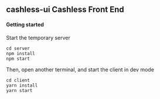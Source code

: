 ## cashless-ui Cashless Front End 

#### Getting started

Start the temporary server

```
cd server
npm install
npm start
```

Then, open another terminal, and start the client in dev mode

```
cd client
yarn install
yarn start
```
